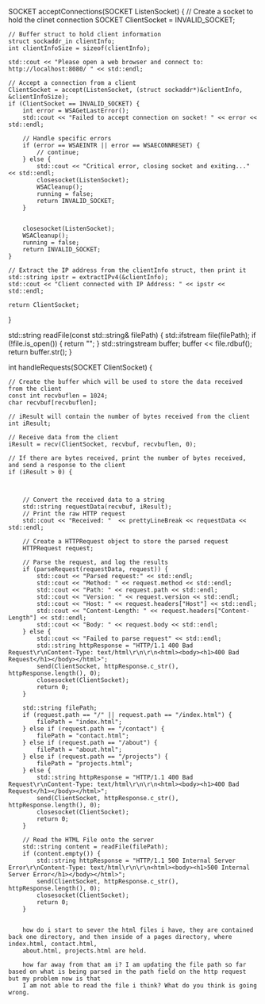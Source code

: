 SOCKET acceptConnections(SOCKET ListenSocket) {
    // Create a socket to hold the clinet connection
    SOCKET ClientSocket = INVALID_SOCKET;

    // Buffer struct to hold client information
    struct sockaddr_in clientInfo;
    int clientInfoSize = sizeof(clientInfo);

    std::cout << "Please open a web browser and connect to: http://localhost:8080/ " << std::endl;

    // Accept a connection from a client
    ClientSocket = accept(ListenSocket, (struct sockaddr*)&clientInfo, &clientInfoSize); 
    if (ClientSocket == INVALID_SOCKET) {
        int error = WSAGetLastError();
        std::cout << "Failed to accept connection on socket! " << error << std::endl;

        // Handle specific errors
        if (error == WSAEINTR || error == WSAECONNRESET) {
            // continue;
        } else {
            std::cout << "Critical error, closing socket and exiting..." << std::endl;
            closesocket(ListenSocket);
            WSACleanup();
            running = false;
            return INVALID_SOCKET;
        }

        
        closesocket(ListenSocket);
        WSACleanup();
        running = false;
        return INVALID_SOCKET;
    } 

    // Extract the IP address from the clientInfo struct, then print it
    std::string ipstr = extractIPv4(&clientInfo);
    std::cout << "Client connected with IP Address: " << ipstr << std::endl;

    return ClientSocket; 
}

std::string readFile(const std::string& filePath) {
    std::ifstream file(filePath);
    if (!file.is_open()) {
        return "";
    }
    std::stringstream buffer;
    buffer << file.rdbuf();
    return buffer.str();
}

int handleRequests(SOCKET ClientSocket) {

    // Create the buffer which will be used to store the data received from the client
    const int recvbuflen = 1024;
    char recvbuf[recvbuflen];

    // iResult will contain the number of bytes received from the client
    int iResult;
    
    // Receive data from the client
    iResult = recv(ClientSocket, recvbuf, recvbuflen, 0); 

    // If there are bytes received, print the number of bytes received, and send a response to the client
    if (iResult > 0) {



        // Convert the received data to a string
        std::string requestData(recvbuf, iResult);
        // Print the raw HTTP request
        std::cout << "Received: "  << prettyLineBreak << requestData << std::endl;
        
        // Create a HTTPRequest object to store the parsed request 
        HTTPRequest request;

        // Parse the request, and log the results
        if (parseRequest(requestData, request)) {
            std::cout << "Parsed request:" << std::endl;
            std::cout << "Method: " << request.method << std::endl;
            std::cout << "Path: " << request.path << std::endl;
            std::cout << "Version: " << request.version << std::endl;
            std::cout << "Host: " << request.headers["Host"] << std::endl;
            std::cout << "Content-Length: " << request.headers["Content-Length"] << std::endl;
            std::cout << "Body: " << request.body << std::endl;
        } else {
            std::cout << "Failed to parse request" << std::endl;
            std::string httpResponse = "HTTP/1.1 400 Bad Request\r\nContent-Type: text/html\r\n\r\n<html><body><h1>400 Bad Request</h1></body></html>";
            send(ClientSocket, httpResponse.c_str(), httpResponse.length(), 0);
            closesocket(ClientSocket);
            return 0;
        }

        std::string filePath;
        if (request.path == "/" || request.path == "/index.html") {
            filePath = "index.html";
        } else if (request.path == "/contact") {
            filePath = "contact.html";
        } else if (request.path == "/about") {
            filePath = "about.html";
        } else if (request.path == "/projects") {
            filePath = "projects.html";
        } else {
            std::string httpResponse = "HTTP/1.1 400 Bad Request\r\nContent-Type: text/html\r\n\r\n<html><body><h1>400 Bad Request</h1></body></html>";
            send(ClientSocket, httpResponse.c_str(), httpResponse.length(), 0);
            closesocket(ClientSocket);
            return 0;
        }
        
        // Read the HTML File onto the server
        std::string content = readFile(filePath);
        if (content.empty()) {
            std::string httpResponse = "HTTP/1.1 500 Internal Server Error\r\nContent-Type: text/html\r\n\r\n<html><body><h1>500 Internal Server Error</h1></body></html>";
            send(ClientSocket, httpResponse.c_str(), httpResponse.length(), 0);
            closesocket(ClientSocket);
            return 0;
        }


        how do i start to sever the html files i have, they are contained back one directory, and then inside of a pages directory, where index.html, contact.html,
        about.html, projects.html are held.

        how far away from that am i? I am updating the file path so far based on what is being parsed in the path field on the http request but my problem now is that
        I am not able to read the file i think? What do you think is going wrong.

    